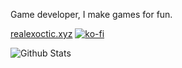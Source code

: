 Game developer, I make games for fun.

[realexoctic.xyz](https://realexoctic.xyz)
[![ko-fi](https://www.ko-fi.com/img/githubbutton_sm.svg)](https://ko-fi.com/Y8Y532A3X)

![Github Stats](https://github-readme-stats.vercel.app/api?username=RealExoctic&show_icons=true&theme=dark)
